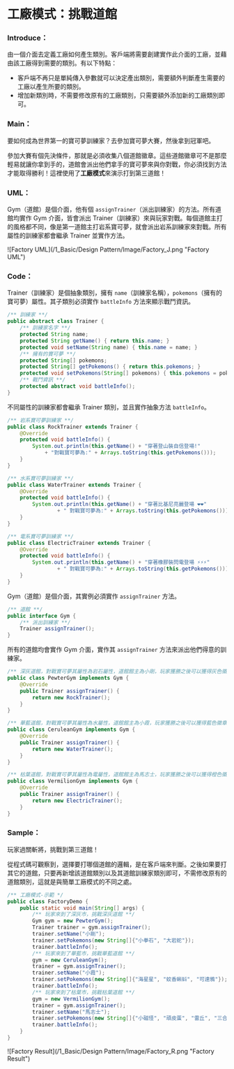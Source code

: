 # 工廠模式：挑戰道館

### Introduce：
由一個介面去定義工廠如何產生類別。客戶端將需要創建實作此介面的工廠，並藉由該工廠得到需要的類別。有以下特點：

* 客戶端不再只是單純傳入參數就可以決定產出類別，需要額外判斷產生需要的工廠以產生所要的類別。
* 增加新類別時，不需要修改原有的工廠類別，只需要額外添加新的工廠類別即可。

### Main：
要如何成為世界第一的寶可夢訓練家？去參加寶可夢大賽，然後拿到冠軍吧。

參加大賽有個先決條件，那就是必須收集八個道館徽章。這些道館徽章可不是那麼輕易就讓你拿到手的，道館會派出他們拿手的寶可夢來與你對戰，你必須找到方法才能取得勝利！這裡使用了**工廠模式**來演示打到第三道館！

### UML：
Gym（道館）是個介面，他有個 `assignTrainer`（派出訓練家）的方法。所有道館均實作 Gym 介面，皆會派出 Trainer（訓練家）來與玩家對戰。每個道館主打的風格都不同，像是第一道館主打岩系寶可夢，就會派出岩系訓練家來對戰。所有屬性的訓練家都會繼承 Trainer 並實作方法。 

![Factory UML](/1_Basic/Design Pattern/Image/Factory_J.png "Factory UML")

### Code：
Trainer（訓練家）是個抽象類別，擁有 `name`（訓練家名稱），`pokemons`（擁有的寶可夢）屬性。其子類別必須實作 `battleInfo` 方法來顯示戰鬥資訊。

```Java
/** 訓練家 **/
public abstract class Trainer {
    /** 訓練家名字 **/
    protected String name;
    protected String getName() { return this.name; }
    protected void setName(String name) { this.name = name; }
    /** 擁有的寶可夢 **/
    protected String[] pokemons;
    protected String[] getPokemons() { return this.pokemons; }
    protected void setPokemons(String[] pokemons) { this.pokemons = pokemons; }
    /** 戰鬥資訊 **/
    protected abstract void battleInfo();
}
```

不同屬性的訓練家都會繼承 Trainer 類別，並且實作抽象方法 `battleInfo`。

```Java
/** 岩系寶可夢訓練家 **/
public class RockTrainer extends Trainer {
    @Override
    protected void battleInfo() {
        System.out.println(this.getName() + "穿著登山裝自信登場!"
            + "對戰寶可夢為:" + Arrays.toString(this.getPokemons()));
    }
}
```
```Java
/** 水系寶可夢訓練家 **/
public class WaterTrainer extends Trainer {
    @Override
    protected void battleInfo() {
        System.out.println(this.getName() + "穿著比基尼亮麗登場 ❤❤"
                + " 對戰寶可夢為:" + Arrays.toString(this.getPokemons()));
    }
}
```
```Java
/** 電系寶可夢訓練家 **/
public class ElectricTrainer extends Trainer {
    @Override
    protected void battleInfo() {
        System.out.println(this.getName() + "穿著橡膠裝閃電登場 ⚡⚡⚡"
                + " 對戰寶可夢為:" + Arrays.toString(this.getPokemons()));
    }
}
```

Gym（道館）是個介面，其實例必須實作 `assignTrainer` 方法。

```Java
/** 道館 **/
public interface Gym {
    /** 派出訓練家 **/
    Trainer assignTrainer();
}
```

所有的道館均會實作 Gym 介面，實作其 `assignTrainer` 方法來派出他們得意的訓練家。

```Java
/** 深灰道館，對戰寶可夢其屬性為岩石屬性，道館館主為小剛，玩家獲勝之後可以獲得灰色徽章 **/
public class PewterGym implements Gym {
    @Override
    public Trainer assignTrainer() {
        return new RockTrainer();
    }
}
```
```Java
/** 華藍道館，對戰寶可夢其屬性為水屬性，道館館主為小霞，玩家獲勝之後可以獲得藍色徽章**/
public class CeruleanGym implements Gym {
    @Override
    public Trainer assignTrainer() {
        return new WaterTrainer();
    }
}
```
```Java
/** 枯葉道館，對戰寶可夢其屬性為電屬性，道館館主為馬志士，玩家獲勝之後可以獲得橙色徽章 **/
public class VermilionGym implements Gym {
    @Override
    public Trainer assignTrainer() {
        return new ElectricTrainer();
    }
}
```

### Sample：
玩家過關斬將，挑戰到第三道館！

從程式碼可觀察到，選擇要打哪個道館的邏輯，是在客戶端來判斷。之後如果要打其它的道館，只要再新增該道館類別以及其道館訓練家類別即可，不需修改原有的道館類別，這就是與簡單工廠模式的不同之處。

```Java
/** 工廠模式-示範 */
public class FactoryDemo {
    public static void main(String[] args) {
        /** 玩家來到了深灰市，挑戰深灰道館 **/
        Gym gym = new PewterGym();
        Trainer trainer = gym.assignTrainer();
        trainer.setName("小剛");
        trainer.setPokemons(new String[]{"小拳石", "大岩蛇"});
        trainer.battleInfo();
        /** 玩家來到了華藍市，挑戰華藍道館 **/
        gym = new CeruleanGym();
        trainer = gym.assignTrainer();
        trainer.setName("小霞");
        trainer.setPokemons(new String[]{"海星星", "蚊香蝌蚪", "可達鴉"});
        trainer.battleInfo();
        /** 玩家來到了枯葉市，挑戰枯葉道館 **/
        gym = new VermilionGym();
        trainer = gym.assignTrainer();
        trainer.setName("馬志士");
        trainer.setPokemons(new String[]{"小磁怪", "頑皮蛋", "雷丘", "三合一磁怪"});
        trainer.battleInfo();
    }
}
```

![Factory Result](/1_Basic/Design Pattern/Image/Factory_R.png "Factory Result")